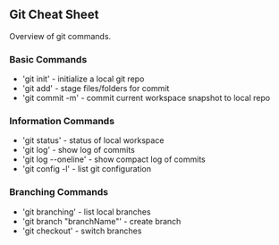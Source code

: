 ## Git Cheat Sheet

Overview of git commands.

### Basic Commands ###
* 'git init' - initialize a local git repo
* 'git add' - stage files/folders for commit
* 'git commit -m' - commit current workspace snapshot to local repo

### Information Commands ###
* 'git status' - status of local workspace
* 'git log' - show log of commits
* 'git log --oneline' - show compact log of commits
* 'git config -l' - list git configuration

### Branching Commands
* 'git branching' - list local branches
* 'git branch "branchName"' - create branch
* 'git checkout' - switch branches
